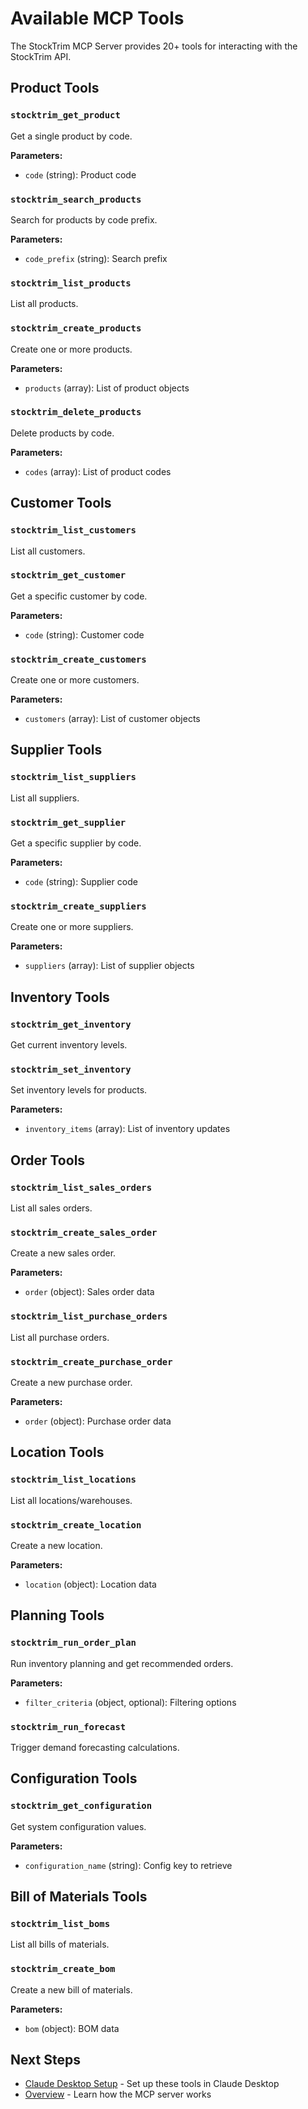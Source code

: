 # Available MCP Tools

The StockTrim MCP Server provides 20+ tools for interacting with the StockTrim API.

## Product Tools

### `stocktrim_get_product`
Get a single product by code.

**Parameters:**
- `code` (string): Product code

### `stocktrim_search_products`
Search for products by code prefix.

**Parameters:**
- `code_prefix` (string): Search prefix

### `stocktrim_list_products`
List all products.

### `stocktrim_create_products`
Create one or more products.

**Parameters:**
- `products` (array): List of product objects

### `stocktrim_delete_products`
Delete products by code.

**Parameters:**
- `codes` (array): List of product codes

## Customer Tools

### `stocktrim_list_customers`
List all customers.

### `stocktrim_get_customer`
Get a specific customer by code.

**Parameters:**
- `code` (string): Customer code

### `stocktrim_create_customers`
Create one or more customers.

**Parameters:**
- `customers` (array): List of customer objects

## Supplier Tools

### `stocktrim_list_suppliers`
List all suppliers.

### `stocktrim_get_supplier`
Get a specific supplier by code.

**Parameters:**
- `code` (string): Supplier code

### `stocktrim_create_suppliers`
Create one or more suppliers.

**Parameters:**
- `suppliers` (array): List of supplier objects

## Inventory Tools

### `stocktrim_get_inventory`
Get current inventory levels.

### `stocktrim_set_inventory`
Set inventory levels for products.

**Parameters:**
- `inventory_items` (array): List of inventory updates

## Order Tools

### `stocktrim_list_sales_orders`
List all sales orders.

### `stocktrim_create_sales_order`
Create a new sales order.

**Parameters:**
- `order` (object): Sales order data

### `stocktrim_list_purchase_orders`
List all purchase orders.

### `stocktrim_create_purchase_order`
Create a new purchase order.

**Parameters:**
- `order` (object): Purchase order data

## Location Tools

### `stocktrim_list_locations`
List all locations/warehouses.

### `stocktrim_create_location`
Create a new location.

**Parameters:**
- `location` (object): Location data

## Planning Tools

### `stocktrim_run_order_plan`
Run inventory planning and get recommended orders.

**Parameters:**
- `filter_criteria` (object, optional): Filtering options

### `stocktrim_run_forecast`
Trigger demand forecasting calculations.

## Configuration Tools

### `stocktrim_get_configuration`
Get system configuration values.

**Parameters:**
- `configuration_name` (string): Config key to retrieve

## Bill of Materials Tools

### `stocktrim_list_boms`
List all bills of materials.

### `stocktrim_create_bom`
Create a new bill of materials.

**Parameters:**
- `bom` (object): BOM data

## Next Steps

- [Claude Desktop Setup](claude-desktop.md) - Set up these tools in Claude Desktop
- [Overview](overview.md) - Learn how the MCP server works
